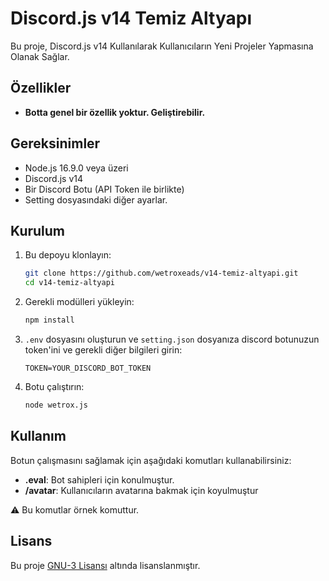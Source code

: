 # Discord.js v14 Temiz Altyapı

Bu proje, Discord.js v14 Kullanılarak Kullanıcıların Yeni Projeler Yapmasına Olanak Sağlar.

## Özellikler

- **Botta genel bir özellik yoktur. Geliştirebilir.**

## Gereksinimler

- Node.js 16.9.0 veya üzeri
- Discord.js v14
- Bir Discord Botu (API Token ile birlikte)
- Setting dosyasındaki diğer ayarlar.

## Kurulum

1. Bu depoyu klonlayın:
    ```bash
    git clone https://github.com/wetroxeads/v14-temiz-altyapi.git
    cd v14-temiz-altyapi
    ```

2. Gerekli modülleri yükleyin:
    ```bash
    npm install
    ```

3. `.env` dosyasını oluşturun ve ``setting.json`` dosyanıza discord botunuzun token'ini ve gerekli diğer bilgileri girin:
    ```plaintext
    TOKEN=YOUR_DISCORD_BOT_TOKEN
    ```

4. Botu çalıştırın:
    ```bash
    node wetrox.js
    ```

## Kullanım

Botun çalışmasını sağlamak için aşağıdaki komutları kullanabilirsiniz:

- **.eval**: Bot sahipleri için konulmuştur.
- **/avatar**: Kullanıcıların avatarına bakmak için koyulmuştur

⚠️ Bu komutlar örnek komuttur.
## Lisans

Bu proje [GNU-3 Lisansı](LICENSE) altında lisanslanmıştır.

